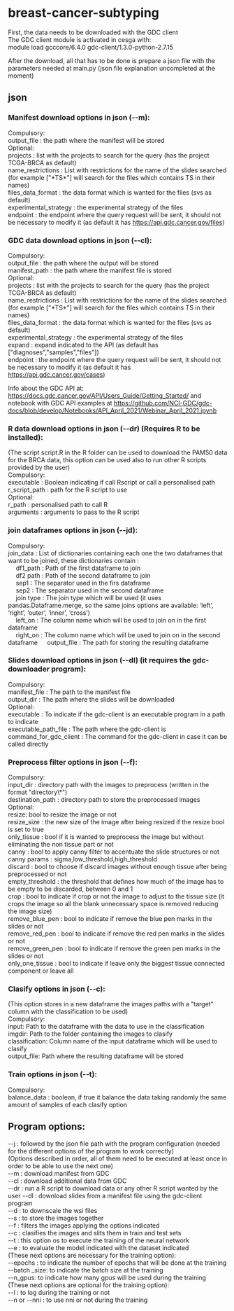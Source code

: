 # breast-cancer-subtyping

First, the data needs to be downloaded with the GDC client  
The GDC client module is activated in cesga with:  
module load gcccore/6.4.0 gdc-client/1.3.0-python-2.7.15  

After the download, all that has to be done is prepare a json file with the parameters needed at main.py
(json file explanation uncompleted at the moment)  
## json

### Manifest download options in json (--m):  
Compulsory:  
output_file : the path where the manifest will be stored  
Optional:  
projects : list with the projects to search for the query (has the project TCGA-BRCA as default)  
name_restrictions : List with restrictions for the name of the slides searched (for example ["\*TS\*"] will search for the files which contains TS in their names)  
files_data_format : the data format which is wanted for the files (svs as default)  
experimental_strategy : the experimental strategy of the files  
endpoint : the endpoint where the query request will be sent, it should not be necessary to modify it (as default it has https://api.gdc.cancer.gov/files)  

### GDC data download options in json (--cl):
Compulsory:  
output_file : the path where the output will be stored  
manifest_path : the path where the manifest file is stored  
Optional:  
projects : list with the projects to search for the query (has the project TCGA-BRCA as default)  
name_restrictions : List with restrictions for the name of the slides searched (for example ["\*TS\*"] will search for the files which contains TS in their names)  
files_data_format : the data format which is wanted for the files (svs as default)   
experimental_strategy : the experimental strategy of the files  
expand : expand indicated to the API (as default has ["diagnoses","samples","files"])   
endpoint : the endpoint where the query request will be sent, it should not be necessary to modify it (as default it has https://api.gdc.cancer.gov/cases)  

Info about the GDC API at: https://docs.gdc.cancer.gov/API/Users_Guide/Getting_Started/ and notebook with GDC API examples at https://github.com/NCI-GDC/gdc-docs/blob/develop/Notebooks/API_April_2021/Webinar_April_2021.ipynb

### R data download options in json (--dr) (Requires R to be installed):
(The script script.R in the R folder can be used to download the PAM50 data for the BRCA data, this option can be used also to run other R scripts provided by the user)  
Compulsory:  
executable : Boolean indicating if call Rscript or call a personalised path  
r_script_path : path for the R script to use  
Optional:  
r_path : personalised path to call R  
arguments : arguments to pass to the R script  

### join dataframes options in json (--jd):
Compulsory:  
join_data : List of dictionaries containing each one the two dataframes that want to be joined, these dictionaries contain :  
&emsp; df1_path : Path of the first dataframe to join  
&emsp; df2 path : Path of the second dataframe to join  
&emsp; sep1 : The separator used in the firs dataframe  
&emsp; sep2 : The separator used in the second dataframe  
&emsp; join type : The join type which will be used (it uses pandas.Dataframe.merge, so the same joins options are available: ‘left’, ‘right’, ‘outer’, ‘inner’, ‘cross’)  
&emsp; left_on : The column name which will be used to join on in the first dataframe  
&emsp; right_on : The column name which will be used to join on in the second dataframe 
&emsp; output_file : The path for storing the resulting dataframe

### Slides download options in json (--dl) (it requires the gdc-downloader program): 
Compulsory:  
manifest_file : The path to the manifest file  
output_dir : The path where the slides will be downloaded  
Optional:  
executable : To indicate if the gdc-client is an executable program in a path to indicate  
executable_path_file : The path where the gdc-client is  
command_for_gdc_client : The command for the gdc-client in case it can be called directly

### Preprocess filter options in json (--f):  
Compulsory:  
input_dir : directory path with the images to preprocess (written in the format "directory\\*")  
destination_path : directory path to store the preprocessed images  
Optional:  
resize: bool to resize the image or not  
resize_size : the new size of the image after being resized if the resize bool is set to true  
only_tissue : bool if it is wanted to preprocess the image but without eliminating the non tissue part or not  
canny : bool to apply canny filter to accentuate the slide structures or not  
canny params : sigma,low_threshold,high_threshold  
discard : bool to choose if discard images without enough tissue after being preprocessed or not  
empty_threshold : the threshold that defines how much of the image has to be empty to be discarded, between 0 and 1  
crop : bool to indicate if crop or not the image to adjust to the tissue size (it crops the image so all the blank unnecessary space is removed reducing the image size)  
remove_blue_pen : bool to indicate if remove the blue pen marks in the slides or not  
remove_red_pen : bool to indicate if remove the red pen marks in the slides or not  
remove_green_pen : bool to indicate if remove the green pen marks in the slides or not  
only_one_tissue : bool to indicate if leave only the biggest tissue connected component or leave all  

### Clasify options in json (--c): 
(This option stores in a new dataframe the images paths with a "target" column with the classification to be used)  
Compulsory:  
input: Path to the dataframe with the data to use in the classification  
imgdir: Path to the folder containing the images to clasify  
classification: Column name of the input dataframe which will be used to clasify  
output_file: Path where the resulting dataframe will be stored  

### Train options in json (--t):  
Compulsory:  
balance_data : boolean, if true it balance the data taking randomly the same amount of samples of each clasify option

## Program options:  
--j : followed by the json file path with the program configuration (needed for the different options of the program to work correctly)  
(Options described in order, all of them need to be executed at least once in order to be able to use the next one)  
--m : download manifest from GDC  
--cl : download additional data from GDC  
--dr : run a R script to download data or any other R script wanted by the user
--dl : download slides from a manifest file using the gdc-client program  
--d : to downscale the wsi files  
--s : to store the images together  
--f : filters the images applying the options indicated  
--c : clasifies the images and slits them in train and test sets  
--t : this option os to execute the training of the neural network  
--e : to evaluate the model indicated with the dataset indicated  
(These next options are necessary for the training option):  
--epochs : to indicate the number of epochs that will be done at the training  
--batch _size: to indicate the batch size at the training  
--n_gpus: to indicate how many gpus will be used during the training  
(These next options are optional for the training option):  
--l : to log during the training or not  
--n or --nni : to use nni or not during the training

